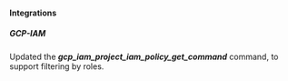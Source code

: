 
#### Integrations

##### GCP-IAM

Updated the ***gcp_iam_project_iam_policy_get_command*** command, to support filtering by roles.
